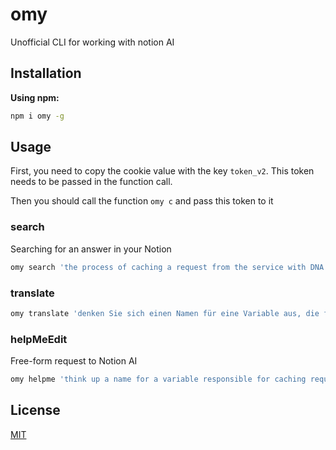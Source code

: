 # omy

Unofficial CLI for working with notion AI

## Installation

**Using npm:**
```bash
npm i omy -g
```

## Usage

First, you need to copy the cookie value with the key `token_v2`. This token needs to be passed in the function call.

Then you should call the function `omy c` and pass this token to it

### search

Searching for an answer in your Notion

```bash
omy search 'the process of caching a request from the service with DNA data'
```

### translate

```bash
omy translate 'denken Sie sich einen Namen für eine Variable aus, die für das Zwischenspeichern von Anfragen aus dem Dienst mit DNA-Daten verantwortlich ist' -l english
```

### helpMeEdit

Free-form request to Notion AI

```bash
omy helpme 'think up a name for a variable responsible for caching requests from the service with DNA data'
```

## License

[MIT](https://github.com/vordgi/omy/blob/main/LICENSE)
